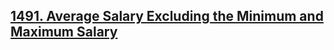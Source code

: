 ## [1491. Average Salary Excluding the Minimum and Maximum Salary](https://leetcode.com/problems/average-salary-excluding-the-minimum-and-maximum-salary/)
